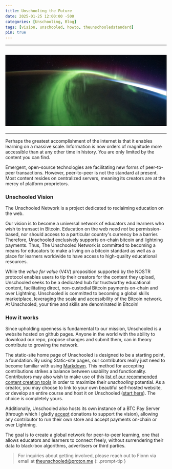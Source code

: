 ```yaml
---
title: Unschooling the Future
date: 2025-01-25 12:00:00 -500
categories: [Unschooling, Blog]
tags: [vision, unschooled, howto, theunschooledstandard]
pin: true
---
```


---

## ![The-Aurora-Borealis](/assets/img/Posts/Project-Vision.jpg)

---

Perhaps the greatest accomplishment of the internet is that it enables learning on a massive scale. Information is now orders of magnitude more accessible than at any other time in history. You are only limited by the content you can find.

Emergent, open-source technologies are facilitating new forms of peer-to-peer transactions. However, peer-to-peer is not the standard at present. Most content resides on centralized servers, meaning its creators are at the mercy of platform proprietors.

### Unschooled Vision

The Unschooled Network is a project dedicated to reclaiming education on the web.

Our vision is to become a universal network of educators and learners who wish to transact in Bitcoin. Education on the web need _not_ be permission-based, nor should access to a particular country's currency be a barrier. Therefore, Unschooled exclusively supports on-chain bitcoin and lightning payments. Thus, The Unschooled Network is committed to becoming a means for educators to make a living on a bitcoin standard as well as a place for learners worldwide to have access to high-quality educational resources.

While the _value for value_ (V4V) proposition supported by the NOSTR protocol enables users to tip their creators for the content they upload, Unschooled seeks to be a dedicated hub for trustworthy educational content, facilitating direct, non-custodial Bitcoin payments on-chain and over Lightning. Unschooled is committed to becoming a global skills marketplace, leveraging the scale and accessibility of the Bitcoin network. At Unschooled, your time and skills are denominated in Bitcoin! 

### How it works

Since upholding openness is fundamental to our mission, Unschooled is a website hosted on github pages. Anyone in the world with the ability to download our repo, propose changes and submit them, can in theory contribute to growing the network.

The static-site home page of Unschooled is designed to be a starting point, a foundation. By using Static-site pages, our contributors really just need to become familiar with using [Markdown](https://www.markdownguide.org/cheat-sheet/). This method for accepting contributions strikes a balance between usability and functionality. Contributors may also wish to make use of this [list of our recommended content creation tools](https://theunschoolednetwork.github.io/posts/Useful-Content-Creation-Resources/) in order to maximize their _unschooling_ potential. As a creator, you may choose to link to your own beautiful self-hosted website, or develop an entire course and host it on Unschooled ([start here](https://theunschoolednetwork.github.io/posts/Contributing-to-Unschooled/)). The choice is completely yours.

Additionally, Unschooled also hosts its own instance of a BTC Pay Server (through which I gladly [accept](https://theunschoolednetwork.github.io/posts/Supporting-an-Unschooled-Future-Crowdfund/) donations to support the vision), allowing any contributor to run their own store and accept payments on-chain or over Lightning.

The goal is to create a global network for peer-to-peer learning, one that allows educators and learners to connect freely, without surrendering their data to black-box algorithms, advertisers or third parties.

> For inquiries about getting involved, please reach out to Fionn via email at theunschooled@proton.me
{: .prompt-tip }